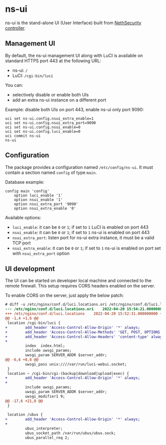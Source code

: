 # ns-ui

ns-ui is the stand-alone UI (User Interface) built from [NethSecurity controller](https://github.com/NethServer/nethsecurity-controller).

## Management UI

By default, the ns-ui management UI along with LuCI is available on standard HTTPS port 443
at the following URL:
- ns-ui: `/`
- LuCI: `/cgi-bin/luci`

You can:
- selectively disable or enable both UIs
- add an extra ns-ui instance on a different port

Example: disable both UIs on port 443, enable ns-ui only port 9090:
```
uci set ns-ui.config.nsui_extra_enable=1
uci set ns-ui.config.nsui_extra_port=9090
uci set ns-ui.config.nsui_enable=0
uci set ns-ui.config.luci_enable=0
uci commit ns-ui
ns-ui
```

## Configuration

The package provides a configuration named `/etc/config/ns-ui`.
It must contain a section named `config` of type `main`.

Database example:
```
config main 'config'
	option luci_enable '1'
	option nsui_enable '1'
	option nsui_extra_port '9090'
	option nsui_extra_enable '0'
```

Available options:
- `luci_enable`: it can be `0` or `1`; if set to `1` LuCI is enabled on port 443
- `nsui_enable`: it can be `0` or `1`; if set to `1` ns-ui is enabled on port 443
- `nsui_extra_port`: listen port for ns-ui extra instance, it must be a valid TCP port
- `nsui_extra_enable`: it can be `0` or `1`; if set to `1` ns-ui is enabled on port set with `nsui_extra_port` option

## UI development

The UI can be started on developer local machine and connected to the remote firewall.
This setup requires CORS headers enabled on the server.

To enable CORS on the server, just apply the below patch:
```diff
# diff -u /etc/nginx/conf.d/luci.locations.ori /etc/nginx/conf.d/luci.locations
--- /etc/nginx/conf.d/luci.locations.ori    2022-04-20 15:54:21.000000000 +0000
+++ /etc/nginx/conf.d/luci.locations    2022-04-20 15:52:31.000000000 +0000
@@ -1,4 +1,6 @@
 location /cgi-bin/luci {
+        add_header 'Access-Control-Allow-Origin' '*' always;
+        add_header 'Access-Control-Allow-Methods' 'GET, POST, OPTIONS' always;
+        add_header 'Access-Control-Allow-Headers' 'content-type' always;
+
         index  index.html;
         include uwsgi_params;
         uwsgi_param SERVER_ADDR $server_addr;
@@ -6,6 +8,8 @@
         uwsgi_pass unix:////var/run/luci-webui.socket;
 }
 location ~ /cgi-bin/cgi-(backup|download|upload|exec) {
+        add_header 'Access-Control-Allow-Origin' '*' always;
+
         include uwsgi_params;
         uwsgi_param SERVER_ADDR $server_addr;
         uwsgi_modifier1 9;
@@ -17,6 +21,8 @@
 }
 
 location /ubus {
+        add_header 'Access-Control-Allow-Origin' '*' always;
+
         ubus_interpreter;
         ubus_socket_path /var/run/ubus/ubus.sock;
         ubus_parallel_req 2;
```

